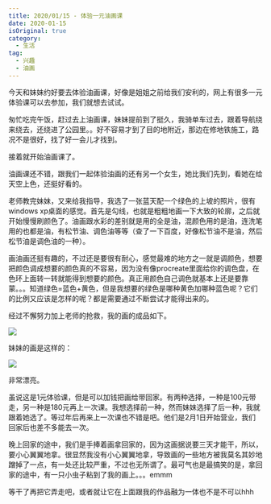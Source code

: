 ```yaml
---
title: 2020/01/15 - 体验一元油画课
date: 2020-01-15
isOriginal: true
category:
  - 生活
tag:
  - 兴趣
  - 油画
---
```


今天和妹妹约好要去体验油画课，好像是姐姐之前给我们安利的，网上有很多一元体验课可以去参加，我们就想去试试。

匆忙吃完午饭，赶过去上油画课，妹妹提前到了挺久，我骑单车过去，跟着导航绕来绕去，还绕进了公园里。。好不容易才到了目的地附近，那边在修地铁施工，路况不是很好，找了好一会儿才找到。

接着就开始油画课了。

油画课还不错，跟我们一起体验油画的还有另一个女生，她比我们先到，看她在给天空上色，还挺好看的。

老师教完妹妹，又来给我指导，我选了一张蓝天配一个绿色的上坡的照片，很有windows xp桌面的感觉。首先是勾线，也就是粗粗地画一下大致的轮廓，之后就开始慢慢刷颜色了。油画跟水彩的差别就是用的全是油，混颜色用的是油，连洗笔用的也都是油，有松节油、调色油等等（查了一下百度，好像松节油不是油，然后松节油是调色油的一种）。

画油画还挺有趣的，不过还是要很有耐心，感觉最难的地方之一就是调颜色，想要把颜色调成想要的颜色真的不容易，因为没有像procreate里面给你的调色盘，在色环上面转一转就能得到想要的颜色。真正用颜色自己调色就基本上还是要靠蒙。。。知道绿色=蓝色+黄色，但是我想要的绿色是哪种黄色加哪种蓝色呢？它们的比例又应该是怎样的呢？都是需要通过不断尝试才能得出来的。

经过不懈努力加上老师的抢救，我的画的成品如下。

![](http://timpcfan-site.cdn.bcebos.com/imgs/TuvqK7.jpeg)

妹妹的画是这样的：

![](http://timpcfan-site.cdn.bcebos.com/imgs/g0fScZ.jpeg)

非常漂亮。

虽说这是1元体验课，但是可以加钱把画给带回家。有两种选择，一种是100元带走，另一种是180元再上一次课。我想选择前一种，然而妹妹选择了后一种，我就跟着她选了。等过年后再来上一次课也不错是吧。他们是2月1日开始营业，我们回家后也差不多能去一次。

晚上回家的途中，我们是手捧着画拿回家的，因为这画据说要三天才能干，所以，要小心翼翼地拿。很显然我没有小心翼翼地拿，导致画的一些地方被我莫名其妙地蹭掉了一点，有一处还比较严重，不过也无所谓了。最可气也是最搞笑的是，拿回家的途中，有一只小虫子粘到了我的画上。。。emmm

等干了再把它弄走吧，或者就让它在上面跟我的作品融为一体也不是不可以hhh
